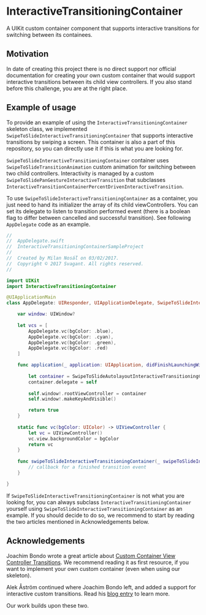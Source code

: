 # InteractiveTransitioningContainer

A UIKit custom container component that supports interactive transitions for switching between its containees.

## Motivation

In date of creating this project there is no direct support nor official documentation for creating your own custom container that would support interactive transitions between its child view controllers. If you also stand before this challenge, you are at the right place.

## Example of usage

To provide an example of using the `InteractiveTransitioningContainer` skeleton class, we implemented `SwipeToSlideInteractiveTransitioningContainer` that supports interactive transitions by swiping a screen. This container is also a part of this repository, so you can directly use it if this is what you are looking for.

`SwipeToSlideInteractiveTransitioningContainer` container uses `SwipeToSlideTransitionAnimation` custom animation for switching between two child controllers. Interactivity is managed by a custom `SwipeToSlidePanGestureInteractiveTransition` that subclasses `InteractiveTransitionContainerPercentDrivenInteractiveTransition`.

To use `SwipeToSlideInteractiveTransitioningContainer` as a container, you just need to hand its initializer the array of its child viewControllers. You can set its delegate to listen to transition performed event (there is a boolean flag to differ between cancelled and successful transition). See following `AppDelegate` code as an example.

```swift
//
//  AppDelegate.swift
//  InteractiveTransitioningContainerSampleProject
//
//  Created by Milan Nosáľ on 03/02/2017.
//  Copyright © 2017 Svagant. All rights reserved.
//

import UIKit
import InteractiveTransitioningContainer

@UIApplicationMain
class AppDelegate: UIResponder, UIApplicationDelegate, SwipeToSlideInteractiveTransitioningContainerDelegate {

    var window: UIWindow?
    
    let vcs = [
        AppDelegate.vc(bgColor: .blue),
        AppDelegate.vc(bgColor: .cyan),
        AppDelegate.vc(bgColor: .green),
        AppDelegate.vc(bgColor: .red)
    ]

    func application(_ application: UIApplication, didFinishLaunchingWithOptions launchOptions: [UIApplicationLaunchOptionsKey: Any]?) -> Bool {
        
        let container = SwipeToSlideAutolayoutInteractiveTransitioningContainer(with: vcs)
        container.delegate = self
        
        self.window!.rootViewController = container
        self.window!.makeKeyAndVisible()

        return true
    }
    
    static func vc(bgColor: UIColor) -> UIViewController {
        let vc = UIViewController()
        vc.view.backgroundColor = bgColor
        return vc
    }
    
    func swipeToSlideInteractiveTransitioningContainer(_ swipeToSlideInteractiveTransitioningContainer: SwipeToSlideInteractiveTransitioningContainer, didFinishTransitionTo viewController: UIViewController, wasCancelled: Bool) {
        // callback for a finished transition event
    }

}
```

If `SwipeToSlideInteractiveTransitioningContainer` is not what you are looking for, you can always subclass `InteractiveTransitioningContainer` yourself using `SwipeToSlideInteractiveTransitioningContainer` as an example. If you should decide to do so, we recommend to start by reading the two articles mentioned in Acknowledgements below.

## Acknowledgements

Joachim Bondo wrote a great article about [Custom Container View Controller Transitions](https://www.objc.io/issues/12-animations/custom-container-view-controller-transitions/). We recommend reading it as first resource, if you want to implement your own custom container (even when using our skeleton).

Alek Åström continued where Joachim Bondo left, and added a support for interactive custom transitions. Read his [blog entry](http://www.iosnomad.com/blog/2014/5/12/interactive-custom-container-view-controller-transitions) to learn more.

Our work builds upon these two.
